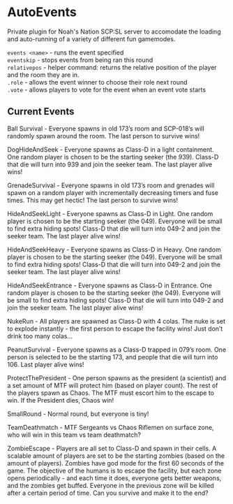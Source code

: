 # AutoEvents

Private plugin for Noah's Nation SCP:SL server to accomodate the loading and auto-running of a variety of different fun gamemodes.  
  
``events <name>`` - runs the event specified  
``eventskip`` - stops events from being ran this round  
``relativepos`` - helper command: returns the relative position of the player and the room they are in.  
``.role`` - allows the event winner to choose their role next round  
``.vote`` - allows players to vote for the event when an event vote starts  

## Current Events

Ball Survival - Everyone spawns in old 173’s room and SCP-018’s will randomly spawn around the room. The last person to survive wins!

DogHideAndSeek - Everyone spawns as Class-D in a light containment. One random player is chosen to be the starting seeker (the 939). Class-D that die will turn into 939 and join the seeker team. The last player alive wins!

GrenadeSurvival - Everyone spawns in old 173’s room and grenades will spawn on a random player with incrementally decreasing timers and fuse times. This may get hectic! The last person to survive wins!

HideAndSeekLight - Everyone spawns as Class-D in Light. One random player is chosen to be the starting seeker (the 049). Everyone will be small to find extra hiding spots! Class-D that die will turn into 049-2 and join the seeker team. The last player alive wins!

HideAndSeekHeavy - Everyone spawns as Class-D in Heavy. One random player is chosen to be the starting seeker (the 049). Everyone will be small to find extra hiding spots! Class-D that die will turn into 049-2 and join the seeker team. The last player alive wins!

HideAndSeekEntrance - Everyone spawns as Class-D in Entrance. One random player is chosen to be the starting seeker (the 049). Everyone will be small to find extra hiding spots! Class-D that die will turn into 049-2 and join the seeker team. The last player alive wins!

NukeRun - All players are spawned as Class-D with 4 colas. The nuke is set to explode instantly - the first person to escape the facility wins! Just don’t drink too many colas…

PeanutSurvival - Everyone spawns as a Class-D trapped in 079’s room. One person is selected to be the starting 173, and people that die will turn into 106. Last player alive wins!

ProtectThePresident - One person spawns as the president (a scientist) and a set amount of MTF will protect him (based on player count). The rest of the players spawn as Chaos. The MTF must escort him to the escape to win. If the President dies, Chaos win!

SmallRound - Normal round, but everyone is tiny!

TeamDeathmatch - MTF Sergeants vs Chaos Riflemen on surface zone, who will win in this team vs team deathmatch?

ZombieEscape - Players are all set to Class-D and spawn in their cells. A scalable amount of players are set to be the starting zombies (based on the amount of players). Zombies have god mode for the first 60 seconds of the game. The objective of the humans is to escape the facility, but each zone opens periodically - and each time it does, everyone gets better weapons, and the zombies get buffed. Everyone in the previous zone will be killed after a certain period of time. Can you survive and make it to the end?
